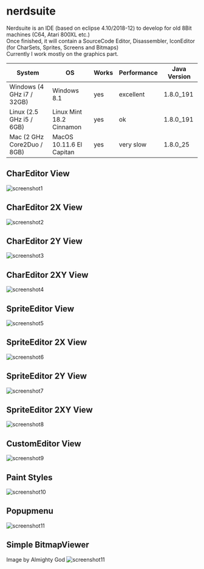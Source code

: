 # nerdsuite
Nerdsuite is an IDE (based on eclipse 4.10/2018-12) to develop for old 8Bit machines (C64, Atari 800XL etc.)  
Once finished, it will contain a SourceCode Editor, Disassembler, IconEditor (for CharSets, Sprites, Screens and Bitmaps)  
Currently I work mostly on the graphics part.  

| System | OS | Works | Performance | Java Version
| -- | -- | -- | -- | -- |
| Windows (4 GHz i7 / 32GB) | Windows 8.1 | yes | excellent| 1.8.0_191
| Linux (2.5 GHz i5 / 6GB) | Linux Mint 18.2 Cinnamon | yes | ok | 1.8.0_191
| Mac (2 GHz Core2Duo / 8GB) | MacOS 10.11.6 El Capitan | yes | very slow | 1.8.0_25

## CharEditor View
![screenshot1](https://github.com/guidobonerz/nerdsuite/blob/develop/docs/char_view.png)
## CharEditor 2X View
![screenshot2](https://github.com/guidobonerz/nerdsuite/blob/develop/docs/2018-12-15_20_54_24-Nerdsuite.png)
## CharEditor 2Y View
![screenshot3](https://github.com/guidobonerz/nerdsuite/blob/develop/docs/2018-12-15_20_58_32-Nerdsuite.png)
## CharEditor 2XY View
![screenshot4](https://github.com/guidobonerz/nerdsuite/blob/develop/docs/2018-12-15_21_00_36-Nerdsuite.png)
## SpriteEditor View
![screenshot5](https://github.com/guidobonerz/nerdsuite/blob/develop/docs/2018-12-16_02_33_40-Nerdsuite.png)
## SpriteEditor 2X View
![screenshot6](https://github.com/guidobonerz/nerdsuite/blob/develop/docs/sprite_2x_view.png)
## SpriteEditor 2Y View
![screenshot7](https://github.com/guidobonerz/nerdsuite/blob/develop/docs/sprite_2y_view.png)
## SpriteEditor 2XY View
![screenshot8](https://github.com/guidobonerz/nerdsuite/blob/develop/docs/2018-12-16_02_37_51-Nerdsuite.png)
## CustomEditor  View
![screenshot9](https://github.com/guidobonerz/nerdsuite/blob/develop/docs/custom_view.png)
## Paint Styles
![screenshot10](https://github.com/guidobonerz/nerdsuite/blob/develop/docs/paint_styles.png)
## Popupmenu
![screenshot11](https://github.com/guidobonerz/nerdsuite/blob/develop/docs/multiselect_actions.png)
## Simple BitmapViewer
Image by Almighty God
![screenshot11](https://github.com/guidobonerz/nerdsuite/blob/develop/docs/2018-12-19_14_01_08-Nerdsuite.png)


